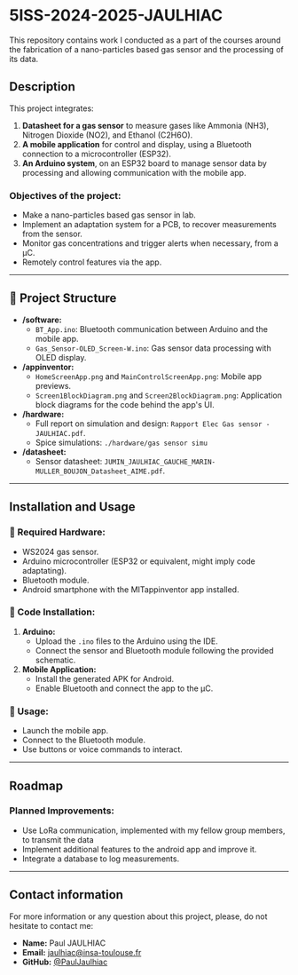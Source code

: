 # 5ISS-2024-2025-JAULHIAC

This repository contains work I conducted as a part of the courses around the fabrication of a nano-particles based gas sensor and the processing of its data.

## Description

This project integrates:
1. **Datasheet for a gas sensor** to measure gases like Ammonia (NH3), Nitrogen Dioxide (NO2), and Ethanol (C2H6O).
2. **A mobile application** for control and display, using a Bluetooth connection to a microcontroller (ESP32).
3. **An Arduino system**, on an ESP32 board to manage sensor data by processing and allowing communication with the mobile app.

### Objectives of the project:
- Make a nano-particles based gas sensor in lab.
- Implement an adaptation system for a PCB, to recover measurements from the sensor.
- Monitor gas concentrations and trigger alerts when necessary, from a µC.
- Remotely control features via the app.

---

## 📂 Project Structure

- **/software:**
  - `BT_App.ino`: Bluetooth communication between Arduino and the mobile app.
  - `Gas_Sensor-OLED_Screen-W.ino`: Gas sensor data processing with OLED display.
- **/appinventor:**
  - `HomeScreenApp.png` and `MainControlScreenApp.png`: Mobile app previews.
  - `Screen1BlockDiagram.png` and `Screen2BlockDiagram.png`: Application block diagrams for the code behind the app's UI.
- **/hardware:**
  - Full report on simulation and design: `Rapport Elec Gas sensor - JAULHIAC.pdf`.
  - Spice simulations: `./hardware/gas sensor simu`
- **/datasheet:**
  - Sensor datasheet: `JUMIN_JAULHIAC_GAUCHE_MARIN-MULLER_BOUJON_Datasheet_AIME.pdf`.

---

## Installation and Usage

### 🔹 Required Hardware:
- WS2024 gas sensor.
- Arduino microcontroller (ESP32 or equivalent, might imply code adaptating).
- Bluetooth module.
- Android smartphone with the MITappinventor app installed.

### 🔹 Code Installation:
1. **Arduino:**
   - Upload the `.ino` files to the Arduino using the IDE.
   - Connect the sensor and Bluetooth module following the provided schematic.
2. **Mobile Application:**
   - Install the generated APK for Android.
   - Enable Bluetooth and connect the app to the µC.

### 🔹 Usage:
- Launch the mobile app.
- Connect to the Bluetooth module.
- Use buttons or voice commands to interact.

---

## Roadmap

### Planned Improvements:
- Use LoRa communication, implemented with my fellow group members, to transmit the data 
- Implement additional features to the android app and improve it.
- Integrate a database to log measurements.

---

## Contact information

For more information or any question about this project, please, do not hesitate to contact me:

- **Name:** Paul JAULHIAC
- **Email:** jaulhiac@insa-toulouse.fr
- **GitHub:** [@PaulJaulhiac](https://github.com/PaulJaulhiac/)
